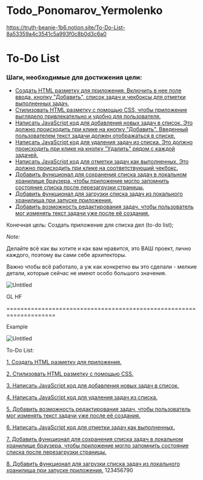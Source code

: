 # Todo_Ponomarov_Yermolenko

https://truth-beanie-1b6.notion.site/To-Do-List-8a53359a4c3541c5a993f0c8b0d3c6a0

# To-Do List

### Шаги, необходимые для достижения цели:

- [Создать HTML разметку для приложения. Включить в нее поле ввода, кнопку "Добавить", список задач и чекбоксы для отметки выполненных задач.](https://www.notion.so/1-HTML-18d1a312d0c74fb18500f4ee2a40285f)
- [Стилизовать HTML разметку с помощью CSS, чтобы приложение выглядело привлекательно и удобно для пользователя.](https://www.notion.so/2-HTML-CSS-fe01ffb61e504b2f9a8681237f6e9193)
- [Написать JavaScript код для добавления новых задач в список. Это должно происходить при клике на кнопку "Добавить". Введенный пользователем текст задачи должен отображаться в списке.](https://www.notion.so/3-JavaScript-fcf2bc2553ec4a8db8e86c7e4b19f35f)
- [Написать JavaScript код для удаления задач из списка. Это должно происходить при клике на кнопку "Удалить" рядом с каждой задачей.](https://www.notion.so/4-JavaScript-3d3ec14a3e534257a8e2cf3a1d00bd0d)
- [Написать JavaScript код для отметки задач как выполненных. Это должно происходить при клике на соответствующий чекбокс.](https://www.notion.so/6-JavaScript-29863c8efb374e17b1e87abe0d3961b8)
- [Добавить функционал для сохранения списка задач в локальном хранилище браузера, чтобы приложение могло запомнить состояние списка после перезагрузки страницы.](https://www.notion.so/7-f1c93e3cf9744fc5be34823c349b5cb4)
- [Добавить функционал для загрузки списка задач из локального хранилища при запуске приложения.](https://www.notion.so/8-8fe40ee700d64eb6b6ea4f88ac169462)
- [Добавить возможность редактирования задач, чтобы пользователь мог изменять текст задачи уже после её создания.](https://www.notion.so/5-b65877ec0a1d4d3b839967632797e8a7)

Конечная цель: Создать приложение для списка дел (to-do list);

*Note:*

Делайте всё как вы хотите и как вам нравится, это ВАШ проект, лично каждого, поэтому вы сами себе архитекторы.

Важно чтобы всё работало, а уж как конкретно вы это сделали - мелкие детали, которые сейчас не имеют особо большого значения.

![Untitled](https://s3-us-west-2.amazonaws.com/secure.notion-static.com/ffde9720-26d8-46e7-93d9-1a7cf8e71b40/Untitled.png)

GL HF

====================================================================

Example

![Untitled](https://s3-us-west-2.amazonaws.com/secure.notion-static.com/7f1677f4-0491-4d29-a159-d30af0bc761e/Untitled.png)

To-Do List:

[1. Создать HTML разметку для приложения. ](https://www.notion.so/1-HTML-18d1a312d0c74fb18500f4ee2a40285f)

[2. Стилизовать HTML разметку с помощью CSS.](https://www.notion.so/2-HTML-CSS-fe01ffb61e504b2f9a8681237f6e9193)

[3. Написать JavaScript код для добавления новых задач в список. ](https://www.notion.so/3-JavaScript-fcf2bc2553ec4a8db8e86c7e4b19f35f)

[4. Написать JavaScript код для удаления задач из списка. ](https://www.notion.so/4-JavaScript-3d3ec14a3e534257a8e2cf3a1d00bd0d)

[5. Добавить возможность редактирования задач, чтобы пользователь мог изменять текст задачи уже после её создания.](https://www.notion.so/5-b65877ec0a1d4d3b839967632797e8a7)

[6. Написать JavaScript код для отметки задач как выполненных. ](https://www.notion.so/6-JavaScript-29863c8efb374e17b1e87abe0d3961b8)

[7. Добавить функционал для сохранения списка задач в локальном хранилище браузера, чтобы приложение могло запомнить состояние списка после перезагрузки страницы.](https://www.notion.so/7-f1c93e3cf9744fc5be34823c349b5cb4)

[8. Добавить функционал для загрузки списка задач из локального хранилища при запуске приложения.](https://www.notion.so/8-8fe40ee700d64eb6b6ea4f88ac169462)
123456790